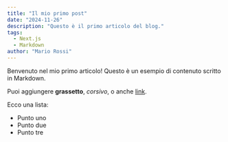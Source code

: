 ```yaml
---
title: "Il mio primo post"
date: "2024-11-26"
description: "Questo è il primo articolo del blog."
tags:
  - Next.js
  - Markdown
author: "Mario Rossi"
---
```


Benvenuto nel mio primo articolo! Questo è un esempio di contenuto scritto in Markdown.

Puoi aggiungere **grassetto**, _corsivo_, o anche [link](https://example.com).

Ecco una lista:
- Punto uno
- Punto due
- Punto tre